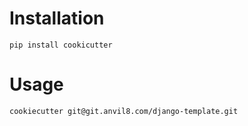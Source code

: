 Installation
======

```
pip install cookicutter
```


Usage
======

```
cookiecutter git@git.anvil8.com/django-template.git
```

